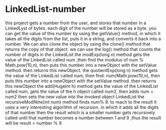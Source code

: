# LinkedList-number
this project gets a number from the user, and stores that number in a LinkedLyst of bytes. each digit of the number will be stored as a byte. you can get the value of this number by using the getValue() method, in which it takes all the digits from the list, puts it in a string, and converts it back into a number. 
We can also clone the object by using the clone() method that returns the copy of that object.
we can use the log() method that counts the number of digits in the LinkedList
the modExp(long n) method gets the value of the LinkedList called num ,then find the modulus of num % Math.pow(10,n), then puts this number into a newObject with the setValue method. then returns this newObject.
the quotientExp(long n) method gets the value of the LinkedList called num, then find: num/Math.pow(10,n), then puts this number into a newObject with the setValue method. then returns this newObject
the add(HugeInt h) method gets  the value of the LinkedList called num, gets the value of the h object called num2, then adds num + num2
then sets the new value into the invoked object LinkedList
the recursiveModNine(int num) method  finds num% 9. to reach to the result it uses a very interesting algorithm of recursion.
in which it adds all the digits of that number then the result which is a smaller number gets recursively called until that number becomes a number between 1 and 9 ,thus the result will be result = number % 9
